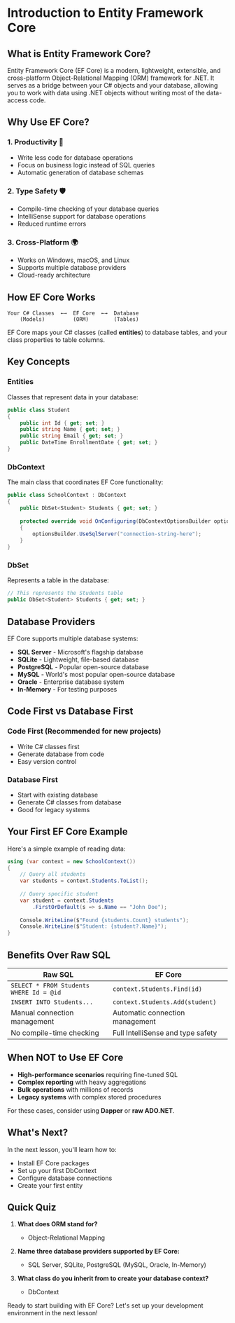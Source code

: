 # Introduction to Entity Framework Core

## What is Entity Framework Core?

Entity Framework Core (EF Core) is a modern, lightweight, extensible, and cross-platform Object-Relational Mapping (ORM) framework for .NET. It serves as a bridge between your C# objects and your database, allowing you to work with data using .NET objects without writing most of the data-access code.

## Why Use EF Core?

### 1. **Productivity** 🚀
- Write less code for database operations
- Focus on business logic instead of SQL queries
- Automatic generation of database schemas

### 2. **Type Safety** 🛡️
- Compile-time checking of your database queries
- IntelliSense support for database operations
- Reduced runtime errors

### 3. **Cross-Platform** 🌍
- Works on Windows, macOS, and Linux
- Supports multiple database providers
- Cloud-ready architecture

## How EF Core Works

```
Your C# Classes  ←→  EF Core  ←→  Database
    (Models)         (ORM)        (Tables)
```

EF Core maps your C# classes (called **entities**) to database tables, and your class properties to table columns.

## Key Concepts

### Entities
Classes that represent data in your database:

```csharp
public class Student
{
    public int Id { get; set; }
    public string Name { get; set; }
    public string Email { get; set; }
    public DateTime EnrollmentDate { get; set; }
}
```

### DbContext
The main class that coordinates EF Core functionality:

```csharp
public class SchoolContext : DbContext
{
    public DbSet<Student> Students { get; set; }
    
    protected override void OnConfiguring(DbContextOptionsBuilder optionsBuilder)
    {
        optionsBuilder.UseSqlServer("connection-string-here");
    }
}
```

### DbSet
Represents a table in the database:

```csharp
// This represents the Students table
public DbSet<Student> Students { get; set; }
```

## Database Providers

EF Core supports multiple database systems:

- **SQL Server** - Microsoft's flagship database
- **SQLite** - Lightweight, file-based database
- **PostgreSQL** - Popular open-source database
- **MySQL** - World's most popular open-source database
- **Oracle** - Enterprise database system
- **In-Memory** - For testing purposes

## Code First vs Database First

### Code First (Recommended for new projects)
- Write C# classes first
- Generate database from code
- Easy version control

### Database First
- Start with existing database
- Generate C# classes from database
- Good for legacy systems

## Your First EF Core Example

Here's a simple example of reading data:

```csharp
using (var context = new SchoolContext())
{
    // Query all students
    var students = context.Students.ToList();
    
    // Query specific student
    var student = context.Students
        .FirstOrDefault(s => s.Name == "John Doe");
    
    Console.WriteLine($"Found {students.Count} students");
    Console.WriteLine($"Student: {student?.Name}");
}
```

## Benefits Over Raw SQL

| Raw SQL | EF Core |
|---------|---------|
| `SELECT * FROM Students WHERE Id = @id` | `context.Students.Find(id)` |
| `INSERT INTO Students...` | `context.Students.Add(student)` |
| Manual connection management | Automatic connection management |
| No compile-time checking | Full IntelliSense and type safety |

## When NOT to Use EF Core

- **High-performance scenarios** requiring fine-tuned SQL
- **Complex reporting** with heavy aggregations
- **Bulk operations** with millions of records
- **Legacy systems** with complex stored procedures

For these cases, consider using **Dapper** or **raw ADO.NET**.

## What's Next?

In the next lesson, you'll learn how to:
- Install EF Core packages
- Set up your first DbContext
- Configure database connections
- Create your first entity

## Quick Quiz

1. **What does ORM stand for?**
   - Object-Relational Mapping

2. **Name three database providers supported by EF Core:**
   - SQL Server, SQLite, PostgreSQL (MySQL, Oracle, In-Memory)

3. **What class do you inherit from to create your database context?**
   - DbContext

Ready to start building with EF Core? Let's set up your development environment in the next lesson!